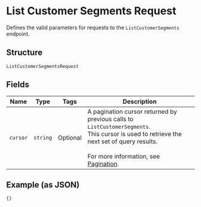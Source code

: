 
# List Customer Segments Request

Defines the valid parameters for requests to the `ListCustomerSegments` endpoint.

## Structure

`ListCustomerSegmentsRequest`

## Fields

| Name | Type | Tags | Description |
|  --- | --- | --- | --- |
| `cursor` | `string` | Optional | A pagination cursor returned by previous calls to `ListCustomerSegments`.<br>This cursor is used to retrieve the next set of query results.<br><br>For more information, see [Pagination](https://developer.squareup.com/docs/working-with-apis/pagination). |

## Example (as JSON)

```json
{}
```

